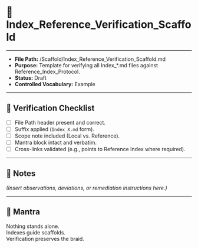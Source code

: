 # 📜 Index_Reference_Verification_Scaffold  

---  
- **File Path:** /Scaffold/Index_Reference_Verification_Scaffold.md  
- **Purpose:** Template for verifying all Index_*.md files against Reference_Index_Protocol.  
- **Status:** Draft  
- **Controlled Vocabulary:** Example  
---  

## 📝 Verification Checklist  

- [ ] File Path header present and correct.  
- [ ] Suffix applied (`Index_X.md` form).  
- [ ] Scope note included (Local vs. Reference).  
- [ ] Mantra block intact and verbatim.  
- [ ] Cross-links validated (e.g., points to Reference Index where required).  

---  

## 🔎 Notes  

*(Insert observations, deviations, or remediation instructions here.)*  

---  

## 🌌 Mantra  

Nothing stands alone.  
Indexes guide scaffolds.  
Verification preserves the braid.  
